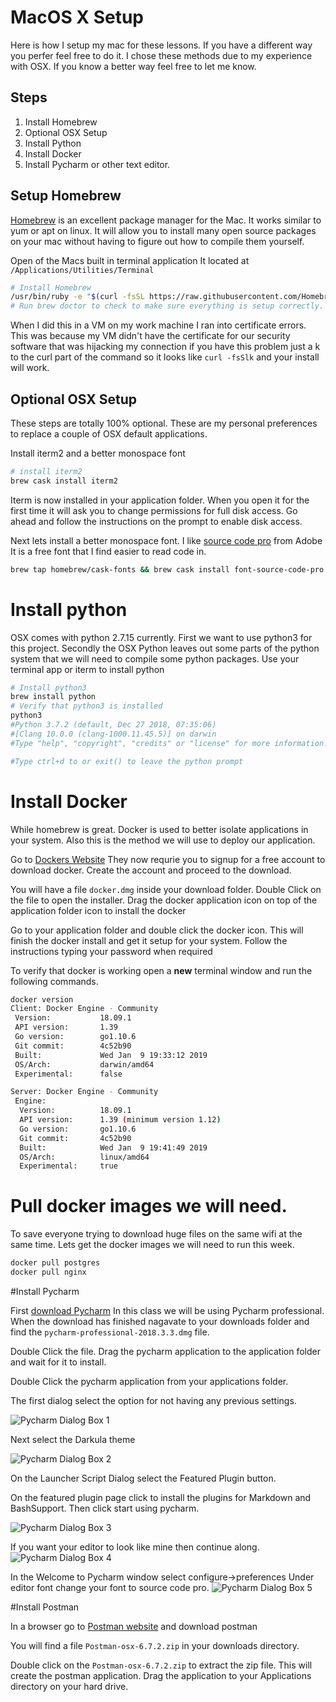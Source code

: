 # MacOS X Setup

Here is how I setup my mac for these lessons. If you have a different way you perfer feel free to do it.
I chose these methods due to my experience with OSX. If you know a better way feel free to let me know.

## Steps

1. Install Homebrew
2. Optional OSX Setup
3. Install Python
4. Install Docker
5. Install Pycharm or other text editor. 

## Setup Homebrew

[Homebrew](https://brew.sh/) is an excellent package manager for the Mac. It works similar to yum 
or apt on linux. It will allow you to install many open source packages on your mac without having
to figure out how to compile them yourself.

Open of the Macs built in terminal application It located at `/Applications/Utilities/Terminal`

```bash
# Install Homebrew
/usr/bin/ruby -e "$(curl -fsSL https://raw.githubusercontent.com/Homebrew/install/master/install)"
# Run brew doctor to check to make sure everything is setup correctly. 
```

When I did this in a VM on my work machine I ran into certificate errors. This was because my VM didn't 
have the certificate for our security software that was hijacking my connection if you have this 
problem just a k to the curl part of the command so it looks like `curl -fsSlk` and your install will 
work.

## Optional OSX Setup

These steps are totally 100% optional. These are my personal preferences to replace a couple of OSX default 
applications. 

Install iterm2 and a better monospace font
```bash
# install iterm2
brew cask install iterm2
```
Iterm is now installed in your application folder. When you open it for the first time it will ask
you to change permissions for full disk access. Go ahead and follow the instructions on the prompt
to enable disk access.

Next lets install a better monospace font. I like [source code pro](https://github.com/adobe-fonts/source-code-pro) 
from Adobe It is a free font that I find easier to read code in. 
```bash
brew tap homebrew/cask-fonts && brew cask install font-source-code-pro
```

# Install python
OSX comes with python 2.7.15 currently. First we want to use python3 for this project. Secondly the
OSX Python leaves out some parts of the python system that we will need to compile some python 
packages. Use your terminal app or iterm to install python

```bash
# Install python3
brew install python
# Verify that python3 is installed
python3
#Python 3.7.2 (default, Dec 27 2018, 07:35:06)
#[Clang 10.0.0 (clang-1000.11.45.5)] on darwin
#Type "help", "copyright", "credits" or "license" for more information.

#Type ctrl+d to or exit() to leave the python prompt
```

# Install Docker

While homebrew is great. Docker is used to better isolate applications in your system. Also this 
is the method we will use to deploy our application. 

Go to [Dockers Website](https://hub.docker.com/editions/community/docker-ce-desktop-mac)
They now requrie you to signup for a free account to download docker. Create the account and proceed 
to the download. 

You will have a file `docker.dmg` inside your download folder. Double Click on the file to open 
the installer. Drag the docker application icon on top of the application folder icon to install 
the docker

Go to your application folder and double click the docker icon. This will finish the docker install
and get it setup for your system. Follow the instructions typing your password when required

To verify that docker is working open a **new** terminal window and run the following commands. 

```bash
docker version
Client: Docker Engine - Community
 Version:           18.09.1
 API version:       1.39
 Go version:        go1.10.6
 Git commit:        4c52b90
 Built:             Wed Jan  9 19:33:12 2019
 OS/Arch:           darwin/amd64
 Experimental:      false

Server: Docker Engine - Community
 Engine:
  Version:          18.09.1
  API version:      1.39 (minimum version 1.12)
  Go version:       go1.10.6
  Git commit:       4c52b90
  Built:            Wed Jan  9 19:41:49 2019
  OS/Arch:          linux/amd64
  Experimental:     true
```

# Pull docker images we will need.
To save everyone trying to download huge files on the same wifi at the same time. Lets get the docker
images we will need to run this week. 

```bash
docker pull postgres
docker pull nginx
```
#Install Pycharm

First [download Pycharm](https://www.jetbrains.com/pycharm/download/#section=mac) In this class we will be using Pycharm professional. When the download has finished nagavate to your downloads folder and find the `pycharm-professional-2018.3.3.dmg` file. 

Double Click the file. Drag the pycharm application to the application folder and wait for it to install. 

Double Click the pycharm application from your applications folder. 

The first dialog select the option for not having any previous settings. 

![Pycharm Dialog Box 1](images/pycharmdia1.png)

Next select the Darkula theme

![Pycharm Dialog Box 2](images/pycharmdia2.png)

On the Launcher Script Dialog select the Featured Plugin button.

On the featured plugin page click to install the plugins for Markdown and BashSupport. Then click start using pycharm.

![Pycharm Dialog Box 3](images/pycharmdia3.png)

If you want your editor to look like mine then continue along. 
![Pycharm Dialog Box 4](images/pycharmdia4.png)

In the Welcome to Pycharm window select configure->preferences Under editor font change your font to source code pro. 
![Pycharm Dialog Box 5](images/pycharmdia5.png)


#Install Postman

In a browser go to [Postman website](https://www.getpostman.com/downloads/) and download postman

You will find a file `Postman-osx-6.7.2.zip` in your downloads directory. 

Double click on the `Postman-osx-6.7.2.zip` to extract the zip file. This will create the postman application.
Drag the application to your Applications directory on your hard drive. 


